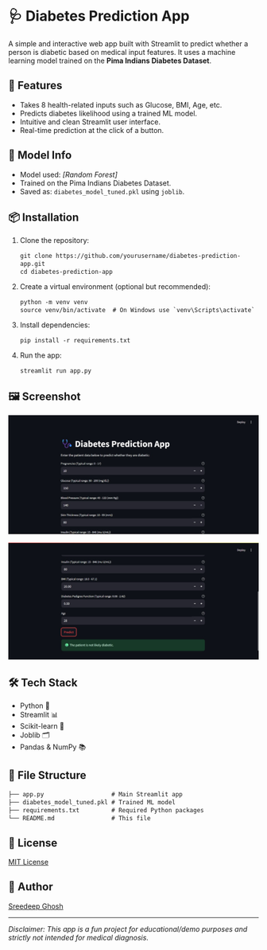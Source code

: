 <h1>🩺 Diabetes Prediction App</h1>

<p>A simple and interactive web app built with Streamlit to predict whether a person is diabetic based on medical input features. It uses a machine learning model trained on the <strong>Pima Indians Diabetes Dataset</strong>.</p>

<h2>🚀 Features</h2>
<ul>
  <li>Takes 8 health-related inputs such as Glucose, BMI, Age, etc.</li>
  <li>Predicts diabetes likelihood using a trained ML model.</li>
  <li>Intuitive and clean Streamlit user interface.</li>
  <li>Real-time prediction at the click of a button.</li>
</ul>

<h2>🧠 Model Info</h2>
<ul>
  <li>Model used: <em>[Random Forest]</em></li>
  <li>Trained on the Pima Indians Diabetes Dataset.</li>
  <li>Saved as: <code>diabetes_model_tuned.pkl</code> using <code>joblib</code>.</li>
</ul>

<h2>📦 Installation</h2>
<ol>
  <li>Clone the repository:
    <pre><code>git clone https://github.com/yourusername/diabetes-prediction-app.git
cd diabetes-prediction-app</code></pre>
  </li>
  <li>Create a virtual environment (optional but recommended):
    <pre><code>python -m venv venv
source venv/bin/activate  # On Windows use `venv\Scripts\activate`</code></pre>
  </li>
  <li>Install dependencies:
    <pre><code>pip install -r requirements.txt</code></pre>
  </li>
  <li>Run the app:
    <pre><code>streamlit run app.py</code></pre>
  </li>
</ol>

<h2>🖼️ Screenshot</h2>
<p><img src="Screenshot.jpg" alt="App Screenshots"></p>
<p><img src="Screenshot2.jpg" alt="App Screenshots"></p>

<h2>🛠️ Tech Stack</h2>
<ul>
  <li>Python 🐍</li>
  <li>Streamlit 📊</li>
  <li>Scikit-learn 🤖</li>
  <li>Joblib 🗂️</li>
  <li>Pandas &amp; NumPy 📚</li>
</ul>

<h2>📁 File Structure</h2>
<pre><code>├── app.py                   # Main Streamlit app
├── diabetes_model_tuned.pkl # Trained ML model
├── requirements.txt         # Required Python packages
└── README.md                # This file
</code></pre>

<h2>📄 License</h2>
<p><a href="LICENSE">MIT License</a></p>

<h2>👤 Author</h2>
<p><a href="https://github.com/SreedeepGhosh">Sreedeep Ghosh</a></p>

<hr>
<p><em>Disclaimer: This app is a fun project for educational/demo purposes and strictly not intended for medical diagnosis.</em></p>
